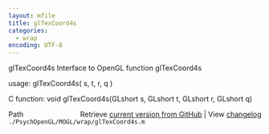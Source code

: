 ```yaml
---
layout: mfile
title: glTexCoord4s
categories:
  - wrap
encoding: UTF-8
---
```


glTexCoord4s  Interface to OpenGL function glTexCoord4s

usage:  glTexCoord4s( s, t, r, q )

C function:  void glTexCoord4s(GLshort s, GLshort t, GLshort r, GLshort q)


<div class="code_header" style="text-align:right;">
  <span style="float:left;">Path&nbsp;&nbsp;</span> <span class="counter">Retrieve <a href=
  "https://raw.github.com/Psychtoolbox-3/Psychtoolbox-3/beta/./PsychOpenGL/MOGL/wrap/glTexCoord4s.m">current version from GitHub</a> | View <a href=
  "https://github.com/Psychtoolbox-3/Psychtoolbox-3/commits/beta/./PsychOpenGL/MOGL/wrap/glTexCoord4s.m">changelog</a></span>
</div>
<div class="code">
  <code>./PsychOpenGL/MOGL/wrap/glTexCoord4s.m</code>
</div>

